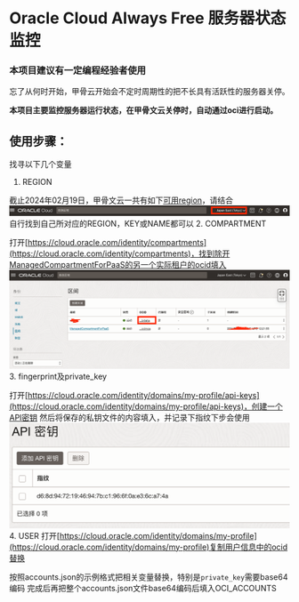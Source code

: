 # Oracle Cloud Always Free 服务器状态监控
### 本项目建议有一定编程经验者使用
忘了从何时开始，甲骨云开始会不定时周期性的把不长具有活跃性的服务器关停。

**本项目主要监控服务器运行状态，在甲骨文云关停时，自动通过oci进行启动。**

## 使用步骤：
找寻以下几个变量
1. REGION

截止2024年02月19日，甲骨文云一共有如下[可用region](./resource/region.txt)，请结合
![REGION](./resource/region.png)
自行找到自己所对应的REGION，KEY或NAME都可以
2. COMPARTMENT

打开[https://cloud.oracle.com/identity/compartments](https://cloud.oracle.com/identity/compartments)，找到除开ManagedCompartmentForPaaS的另一个实际租户的ocid填入
![COMPARTMENT](./resource/compartment-id.png)
3. fingerprint及private_key

打开[https://cloud.oracle.com/identity/domains/my-profile/api-keys](https://cloud.oracle.com/identity/domains/my-profile/api-keys)，创建一个API密钥
然后将保存的私钥文件的内容填入，并记录下指纹下步会使用
![fingerprint](./resource/fingerprint.png)
4. USER
打开[https://cloud.oracle.com/identity/domains/my-profile](https://cloud.oracle.com/identity/domains/my-profile)复制用户信息中的ocid替换

按照accounts.json的示例格式把相关变量替换，特别是`private_key`需要base64编码
完成后再把整个accounts.json文件base64编码后填入OCI_ACCOUNTS

